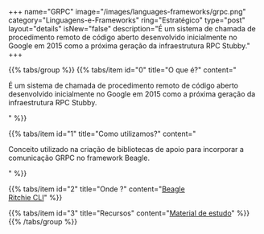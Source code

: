 +++
name="GRPC"
image="/images/languages-frameworks/grpc.png"
category="Linguagens-e-Frameworks"
ring="Estratégico"
type="post"
layout="details"
isNew="false"
description="É um sistema de chamada de procedimento remoto de código aberto desenvolvido inicialmente no Google em 2015 como a próxima geração da infraestrutura RPC Stubby."
+++

{{% tabs/group %}}
  {{% tabs/item id="0" title="O que é?" content="<p>É um sistema de chamada de procedimento remoto de código aberto desenvolvido inicialmente no Google em 2015 como a próxima geração da infraestrutura RPC Stubby.</p>" %}}

  {{% tabs/item id="1" title="Como utilizamos?" content="<p>Conceito utilizado na criação de bibliotecas de apoio para incorporar a comunicação GRPC no framework Beagle.</p>" %}}

  {{% tabs/item id="2" title="Onde ?" content="<a href='https://usebeagle.io/' target='_blank'>Beagle</a><br /><a href='https://ritchiecli.io/' target='_blank'>Ritchie CLI</a>" %}}

  {{% tabs/item id="3" title="Recursos" content="<a href='https://grpc.io/' target='_blank'>Material de estudo</a>" %}}
{{% /tabs/group %}}
